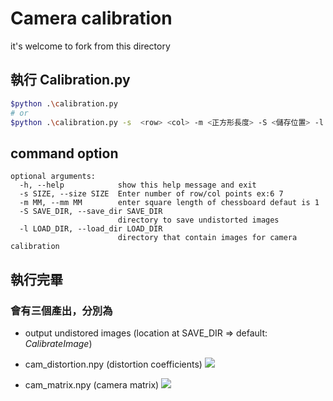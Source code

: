 # Camera calibration 
it's welcome to fork from  this directory

## 執行 Calibration.py 
```bash
$python .\calibration.py 
# or
$python .\calibration.py -s  <row> <col> -m <正方形長度> -S <儲存位置> -l <供矯正的圖片位置>
```


##  command option
```
optional arguments:
  -h, --help            show this help message and exit
  -s SIZE, --size SIZE  Enter number of row/col points ex:6 7
  -m MM, --mm MM        enter square length of chessboard defaut is 1  
  -S SAVE_DIR, --save_dir SAVE_DIR
                        directory to save undistorted images
  -l LOAD_DIR, --load_dir LOAD_DIR
                        directory that contain images for camera calibration
```
## 執行完畢
### 會有三個產出，分別為
* output undistored images (location at SAVE_DIR => default: *CalibrateImage*)
* cam_distortion.npy (distortion coefficients)
  ![](https://i.imgur.com/KphYWM1.png)

* cam_matrix.npy (camera matrix)
![](https://i.imgur.com/TnojboV.png)

